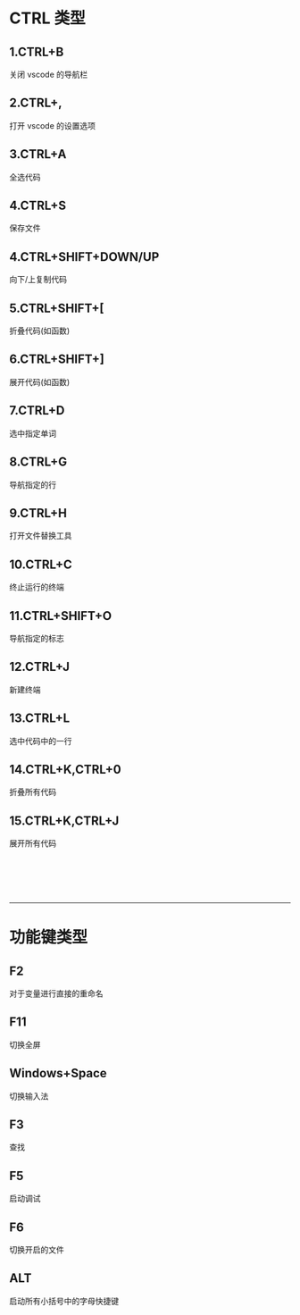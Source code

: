 # CTRL 类型

## 1.CTRL+B

关闭 vscode 的导航栏

## 2.CTRL+,

打开 vscode 的设置选项

## 3.CTRL+A

全选代码

## 4.CTRL+S

保存文件

## 4.CTRL+SHIFT+DOWN/UP

向下/上复制代码

## 5.CTRL+SHIFT+[

折叠代码(如函数)

## 6.CTRL+SHIFT+]

展开代码(如函数)

## 7.CTRL+D

选中指定单词

## 8.CTRL+G

导航指定的行

## 9.CTRL+H

打开文件替换工具

## 10.CTRL+C

终止运行的终端

## 11.CTRL+SHIFT+O

导航指定的标志

## 12.CTRL+J

新建终端

## 13.CTRL+L

选中代码中的一行

## 14.CTRL+K,CTRL+0

折叠所有代码

## 15.CTRL+K,CTRL+J

展开所有代码


<br /> &nbsp;
---

***
# 功能键类型

## F2

对于变量进行直接的重命名

## F11

切换全屏

## Windows+Space

切换输入法

## F3

查找

## F5

启动调试

## F6

切换开启的文件

## ALT

启动所有小括号中的字母快捷键
<br /> &nbsp;
